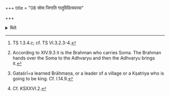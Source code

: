 +++
title = "08 सोमा जिगाति गातुविदित्यपरया"

+++

<details><summary>थिते</summary>

8. With somo jigāti gātuvid...[^1] (the Adhvaryu)[^2] brings the king (Soma) into the Havirdhāna (-shed) by the western door: in the case of a Gataśrī (-sacrificer)[^3] by the eastern (door).[^4]  

[^1]: TS 1.3.4.c; cf. TS VI.3.2.3-4.  

[^2]: According to XIV.9.3 it is the Brahman who carries Soma. The Brahman hands over the Soma to the Adhvaryu and then the Adhvaryu brings it.  

[^3]: Gataśrī=a learned Brāhmaṇa, or a leader of a village or a Kṣatriya who is going to be king. Cf. I.14.9.  

[^4]: Cf. KSXXVI.2.  
</details>
